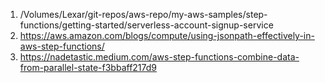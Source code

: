 
1. /Volumes/Lexar/git-repos/aws-repo/my-aws-samples/step-functions/getting-started/serverless-account-signup-service
2. https://aws.amazon.com/blogs/compute/using-jsonpath-effectively-in-aws-step-functions/
3. https://nadetastic.medium.com/aws-step-functions-combine-data-from-parallel-state-f3bbaff217d9